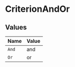 # CriterionAndOr


## Values

| Name  | Value |
| ----- | ----- |
| `And` | and   |
| `Or`  | or    |